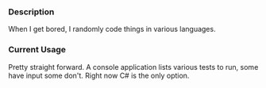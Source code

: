 ### Description

When I get bored, I randomly code things in various languages.

### Current Usage

Pretty straight forward. A console application lists various tests to run, some have input some don't. Right now C# is the only option.
